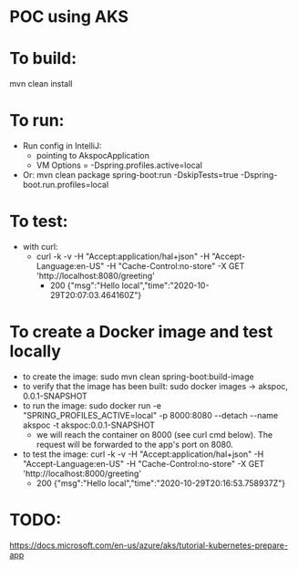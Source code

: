 # POC using AKS


# To build:
mvn clean install


# To run:
- Run config in IntelliJ:
    - pointing to AkspocApplication
    - VM Options = -Dspring.profiles.active=local
- Or: mvn clean package spring-boot:run -DskipTests=true -Dspring-boot.run.profiles=local


# To test:
- with curl:
    - curl -k -v -H "Accept:application/hal+json" -H "Accept-Language:en-US" -H "Cache-Control:no-store" -X GET 'http://localhost:8080/greeting' 
        - 200 {"msg":"Hello local","time":"2020-10-29T20:07:03.464160Z"}


# To create a Docker image and test locally
- to create the image: sudo mvn clean spring-boot:build-image
- to verify that the image has been built: sudo docker images -> akspoc, 0.0.1-SNAPSHOT
- to run the image: sudo docker run -e "SPRING_PROFILES_ACTIVE=local" -p 8000:8080 --detach --name akspoc -t akspoc:0.0.1-SNAPSHOT
    - we will reach the container on 8000 (see curl cmd below). The request will be forwarded to the app's port on 8080.
- to test the image: curl -k -v -H "Accept:application/hal+json" -H "Accept-Language:en-US" -H "Cache-Control:no-store" -X GET 'http://localhost:8000/greeting'
    - 200 {"msg":"Hello local","time":"2020-10-29T20:16:53.758937Z"}
    
    
# TODO:
https://docs.microsoft.com/en-us/azure/aks/tutorial-kubernetes-prepare-app
